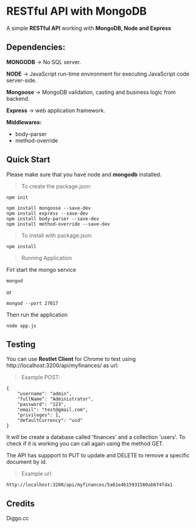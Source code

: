 # RESTful API with MongoDB

A simple **RESTful API** working with **MongoDB, Node and Express**

## Dependencies:
**MONGODB** -> No SQL server.

**NODE** ->  JavaScript run-time environment for executing JavaScript code server-side.

  **Mongoose** -> MongoDB validation, casting and business logic from backend.

  **Express** -> web application framework.

  **Middlewares:**
  * body-parser
  * method-override

## Quick Start

Please make sure that you have node and **mongodb** installed.

> To create the package.json:

```shell
npm init
```
```shell
npm install mongoose --save-dev
npm install express --save-dev
npm install body-parser --save-dev
npm install method-override --save-dev
```

> To install with package.json:

```shell
npm install
```
> Running Application

Firt start the mongo service

```shell
mongod
```

or

```shell
mongod --port 27017
```

Then run the application

```shell
node app.js
```

## Testing

You can use **Restlet Client** for Chrome to test using http://localhost:3200/api/myfinances/ as url:

> Example POST:

```shell
{
    "username": "admin",
    "fullName": "Administrator",
    "password": "123",
    "email": "test@gmail.com",
    "privileges": 1,
    "defaultCurrency": "usd"
}
```

It will be create a database called 'finances' and a collection 'users'.
To check if it is working you can call again using the method GET.

The API has suppport to PUT to update and DELETE to remove a specific document by id.

> Example url:

```shell
http://localhost:3200/api/myfinances/5a61e4615931560ab674fda1
```

## Credits

Diggo.cc
